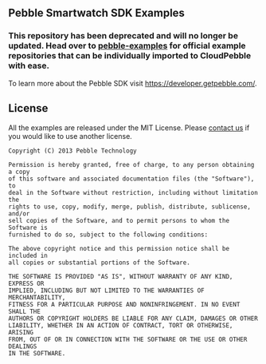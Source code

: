 ## Pebble Smartwatch SDK Examples

### This repository has been deprecated and will no longer be updated. Head over to [pebble-examples](https://github.com/pebble-examples) for official example repositories that can be individually imported to CloudPebble with ease.

To learn more about the Pebble SDK visit <https://developer.getpebble.com/>.

## License

All the examples are released under the MIT License. Please 
[contact us](mailto:devsupport@getpebble.com) if you would like to use another 
license.

    Copyright (C) 2013 Pebble Technology

    Permission is hereby granted, free of charge, to any person obtaining a copy
    of this software and associated documentation files (the "Software"), to
    deal in the Software without restriction, including without limitation the
    rights to use, copy, modify, merge, publish, distribute, sublicense, and/or
    sell copies of the Software, and to permit persons to whom the Software is
    furnished to do so, subject to the following conditions:

    The above copyright notice and this permission notice shall be included in
    all copies or substantial portions of the Software.

    THE SOFTWARE IS PROVIDED "AS IS", WITHOUT WARRANTY OF ANY KIND, EXPRESS OR
    IMPLIED, INCLUDING BUT NOT LIMITED TO THE WARRANTIES OF MERCHANTABILITY,
    FITNESS FOR A PARTICULAR PURPOSE AND NONINFRINGEMENT. IN NO EVENT SHALL THE
    AUTHORS OR COPYRIGHT HOLDERS BE LIABLE FOR ANY CLAIM, DAMAGES OR OTHER
    LIABILITY, WHETHER IN AN ACTION OF CONTRACT, TORT OR OTHERWISE, ARISING
    FROM, OUT OF OR IN CONNECTION WITH THE SOFTWARE OR THE USE OR OTHER DEALINGS
    IN THE SOFTWARE.